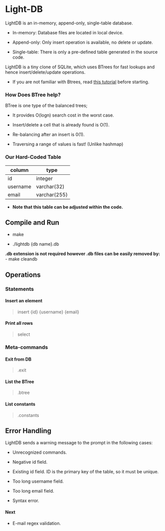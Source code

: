 # Light-DB

LightDB is an in-memory, append-only, single-table database.

* In-memory: Database files are located in local device.

* Append-only: Only insert operation is available, no delete or update.

* Single-table: There is only a pre-defined table generated in the source code.

LightDB is a tiny clone of SQLite, which uses BTrees for fast lookups and hence insert/delete/update operations.

* If you are not familiar with Btrees, read [this tutorial](https://www.cs.cornell.edu/courses/cs3110/2012sp/recitations/rec25-B-trees/rec25.html) before starting.

<h3> How Does BTree help? </h3>

BTree is one type of the balanced trees;

* It provides O(logn) search cost in the worst case.

* Insert/delete a cell that is already found is O(1).

* Re-balancing after an insert is 0(1).

* Traversing a range of values is fast! (Unlike hashmap)

<h3> Our Hard-Coded Table </h3>

| <b>column</b> | <b>type</b>  |
|---------------|--------------|
| id            | integer      |
| username      | varchar(32)  |
| email         | varchar(255) |

* <b>Note that this table can be adjusted within the code. </b>

## Compile and Run

- make

- ./lightdb {db name}.db

<b> .db extension is not required however .db files can be easily removed by: </b>
    - make cleandb

## Operations

<h3> Statements </h3>

<h4> Insert an element </h4>

> insert {id} {username} {email}

<h4> Print all rows </h4>

> select

<h3> Meta-commands </h3>

<h4> Exit from DB </h4>

> .exit

<h4> List the BTree </h4>

> .btree

<h4> List constants </h4>

> .constants

## Error Handling

LightDB sends a warning message to the prompt in the following cases:

* Unrecognized commands.

* Negative id field.

* Existing id field. ID is the primary key of the table, so it must be unique.

* Too long username field.

* Too long email field.

* Syntax error.

<h4> Next </h4>

* E-mail regex validation.
